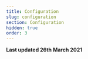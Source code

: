 ```yaml
---
title: Configuration
slug: configuration
section: Configuration
hidden: true
order: 3
---
```


**Last updated 26th March 2021**


